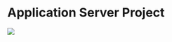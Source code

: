# Application Server Project
![](https://i0.wp.com/www.exabytes.my/blog/wp-content/uploads/2022/09/application-server.jpg?w=468&ssl=1)
